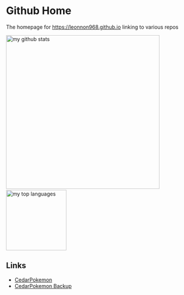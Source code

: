 # Github Home
The homepage for https://leonnon968.github.io linking to various repos

<p>
  <img src="https://github-readme-stats.vercel.app/api?username=leonnon968&show_icons=true" alt="my github stats" width="420"/>
  &nbsp;
  <img src="https://github-readme-stats.vercel.app/api/top-langs/?username=leonnon968&layout=compact" alt="my top languages" height="165">
</p>

## Links
- [CedarPokemon](https://leonnon968.github.io/pm)
- [CedarPokemon Backup](https://leonnon968.github.io/pmbk)
